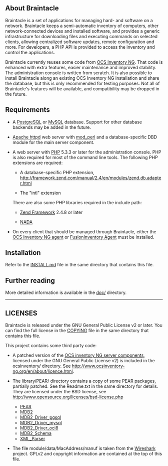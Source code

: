 <!--
Copying and distribution of this file, with or without modification,
are permitted in any medium without royalty provided the copyright
notice and this notice are preserved. This file is offered as-is,
without any warranty.
-->

About Braintacle
----------------

Braintacle is a set of applications for managing hard- and software on a
network. Braintacle keeps a semi-automatic inventory of computers, other
network-connected devices and installed software, and provides a generic
infrastructure for downloading files and executing commands on selected clients,
allowing centralized software updates, remote configuration and more. For
developers, a PHP API is provided to access the inventory and control the
applications.

Braintacle currently reuses some code from [OCS Inventory
NG](http://ocsinventory-ng.org). That code is enhanced with extra features,
easier maintenance and improved stability. The administration console is written
from scratch. It is also possible to install Braintacle along an existing OCS
Inventory NG installation and share the database, but this is only recommended
for testing purposes. Not all of Braintacle's features will be available, and
compatibility may be dropped in the future.


Requirements
------------

- A [PostgreSQL](http://postgresql.org) or [MySQL](http://mysql.org) database.
  Support for other database backends may be added in the future.

- [Apache httpd](http://httpd.apache.org) web server with
  [mod_perl](http://perl.apache.org) and a database-specific DBD module for the
  main server component.

- A web server with [PHP](http://php.net) 5.3.3 or later for the administration
  console. PHP is also required for most of the command line tools. The following
  PHP extensions are required:

  - A database-specific PHP extension,
  <http://framework.zend.com/manual/2.4/en/modules/zend.db.adapter.html>

  - The "intl" extension

  There are also some PHP libraries required in the include path:

  - [Zend Framework](http://framework.zend.com) 2.4.8 or later

  - [NADA](https://github.com/hschletz/NADA)

- On every client that should be managed through Braintacle, either the
  [OCS Inventory NG agent](http://www.ocsinventory-ng.org/en/download/download-agent.html) or
  [FusionInventory Agent](http://www.fusioninventory.org/documentation/agent/installation/)
  must be installed.


Installation
------------

Refer to the [INSTALL.md](INSTALL.md) file in the same directory that contains
this file.


Further reading
---------------

More detailed information is available in the [doc/](doc) directory.


--------
LICENSES
--------

Braintacle is released under the GNU General Public License v2 or later. You can
find the full license in the [COPYING](COPYING) file in the same directory that
contains this file.

This project contains some third party code:

- A patched version of the [OCS inventory NG server
  components](http://www.ocsinventory-ng.org/), licensed under the GNU General
  Public License v2) is included in the ocsinventory/ directory.
  See <http://www.ocsinventory-ng.org/en/about/licence.html>.

- The library/PEAR/ directory contains a copy of some PEAR packages, partially
  patched. See the Readme.txt in the same directory for details.
  They are licensed under the BSD license, see
  <http://www.opensource.org/licenses/bsd-license.php>

  - [PEAR](http://pear.php.net/package/PEAR)
  - [MDB2](http://pear.php.net/package/MDB2)
  - [MDB2_Driver_pgsql](http://pear.php.net/package/MDB2_Driver_pgsql)
  - [MDB2_Driver_mysql](http://pear.php.net/package/MDB2_Driver_mysql)
  - [MDB2_Driver_oci8](http://pear.php.net/package/MDB2_Driver_oci8)
  - [MDB2_Schema](http://pear.php.net/package/MDB2_Schema)
  - [XML_Parser](http://pear.php.net/package/XML_Parser)

- The file module/data/MacAddress/manuf is taken from the
  [Wireshark](http://wireshark.org) project. GPLv2 and copyright information are
  contained at the top of this file.
